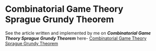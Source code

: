#  Combinatorial Game Theory Sprague Grundy Theorem

See the article written and implemented by me on ***Combinatorial Game Theory Sprague Grundy Theorem*** here- [Combinatorial Game Theory Sprague Grundy Theorem](http://www.geeksforgeeks.org/combinatorial-game-theory-set-4-sprague-grundy-theorem/)
